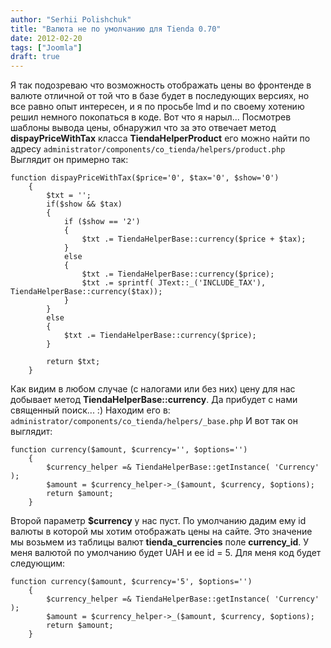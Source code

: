 ```yaml
---
author: "Serhii Polishchuk"
title: "Валюта не по умолчанию для Tienda 0.70"
date: 2012-02-20
tags: ["Joomla"]
draft: true
---
```

<!--more-->
<p>Я так подозреваю что возможность отображать цены во фронтенде в валюте отличной от той что в базе будет в последующих версиях, но все равно опыт интересен, и я по просьбе lmd и по своему хотению решил немного покопаться в коде. Вот что я нарыл... <!--more--> Посмотрев шаблоны вывода цены, обнаружил что за это отвечает метод <strong>dispayPriceWithTax</strong> класса <strong>TiendaHelperProduct</strong> его можно найти по адресу <code>administrator/components/co_tienda/helpers/product.php</code> Выглядит он примерно так:</p>

<pre>
<code class="php">function dispayPriceWithTax($price=&#39;0&#39;, $tax=&#39;0&#39;, $show=&#39;0&#39;)
    {
     	$txt = &#39;&#39;;
     	if($show &amp;&amp; $tax)
     	{
     		if ($show == &#39;2&#39;)
     		{
     			$txt .= TiendaHelperBase::currency($price + $tax);
			}
			else
			{
				$txt .= TiendaHelperBase::currency($price);
				$txt .= sprintf( JText::_(&#39;INCLUDE_TAX&#39;), TiendaHelperBase::currency($tax));
			}
     	}
     	else
     	{
     		$txt .= TiendaHelperBase::currency($price);
     	}

     	return $txt;
    }</code></pre>

<p>Как видим в любом случае (с налогами или без них) цену для нас добывает метод <strong>TiendaHelperBase::currency</strong>. Да прибудет с нами священный поиск... :) Находим его в: <code>administrator/components/co_tienda/helpers/_base.php</code> И вот так он выглядит:</p>

<pre>
<code class="php">function currency($amount, $currency=&#39;&#39;, $options=&#39;&#39;)
    {
        $currency_helper =&amp; TiendaHelperBase::getInstance( &#39;Currency&#39; );
        $amount = $currency_helper-&gt;_($amount, $currency, $options);
        return $amount;
    }</code></pre>

<p>Второй параметр <strong>$currency</strong> у нас пуст. По умолчанию дадим ему id валюты в которой мы хотим отображать цены на сайте. Это значение мы возьмем из таблицы валют <strong>tienda_currencies</strong> поле <strong>currency_id</strong>. У меня валютой по умолчанию будет UAH и ее id = 5. Для меня код будет следующим:</p>

<pre>
<code class="php">function currency($amount, $currency=&#39;5&#39;, $options=&#39;&#39;)
    {
        $currency_helper =&amp; TiendaHelperBase::getInstance( &#39;Currency&#39; );
        $amount = $currency_helper-&gt;_($amount, $currency, $options);
        return $amount;
    }</code></pre>

<p>&nbsp;</p>
